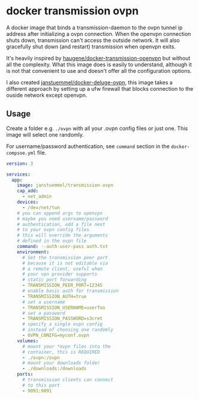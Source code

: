 # docker transmission ovpn

A docker image that binds a transmission-daemon to the ovpn tunnel ip address after initializing a ovpn connection. When the openvpn connection shuts down, transmission can't access the outside network. It will also gracefully shut down (and restart) transmission when openvpn exits. 

It's heavily inspired by [haugene/docker-transmission-openvpn](https://github.com/haugene/docker-transmission-openvpn)
but without all the complexity. What this image does is easily to understand, although it is not that convenient to use and doesn't offer all the configuration options.

I also created [janstuemmel/docker-deluge-ovpn](https://github.com/janstuemmel/docker-deluge-ovpn), this image takes a different approach by setting up a ufw firewall that blocks connection to the ouside network except openvpn.

## Usage 

Create a folder e.g. `./ovpn` with all your .ovpn config files or just one. This image will select one randomly.  

For username/password authentication, see `command` section in the `docker-compsoe.yml` file.

```yml
version: 3

services:
  app:
    image: janstuemmel/transmission-ovpn 
    cap_add:
      - net_admin
    devices:
      - /dev/net/tun
    # you can append args to openvpn
    # maybe you need username/password 
    # authentication, add a file next
    # to your ovpn config files
    # this will override the arguments
    # defined in the ovpn file
    command: --auth-user-pass auth.txt
    environment:
      # Set the transmission peer port
      # because it is not editable via 
      # a remote client, useful when
      # your vpn provider supports
      # static port forwarding
      - TRANSMISSION_PEER_PORT=12345
      # enable basic auth for transmission
      - TRANSMISSION_AUTH=true
      # set a username
      - TRANSMISSION_USERNAME=userfoo
      # set a password
      - TRANSMISSION_PASSWORD=s3cret
      # specify a single ovpn config
      # instead of choosing one randomly
      - OVPN_CONIFG=myconf.ovpn
    volumes:
      # mount your *ovpn files into the 
      # container, this is REQUIRED
      - ./ovpn:/ovpn
      # mount your downloads folder
      - ./downloads:/downloads
    ports:
      # transmission clients can connect
      # to this port
      - 9091:9091
```

